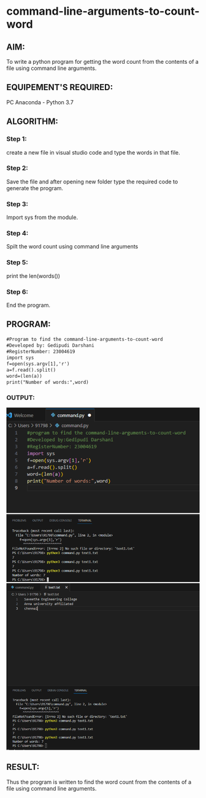 # command-line-arguments-to-count-word
## AIM:
To write a python program for getting the word count from the contents of a file using command line arguments.
## EQUIPEMENT'S REQUIRED: 
PC
Anaconda - Python 3.7
## ALGORITHM: 
### Step 1:
create a new file in visual studio code and type the words in that file.
### Step 2: 
 Save the file and after opening new folder type the required code to generate the program.
### Step 3: 
Import sys from the module.
### Step 4:  
Spilt the word count using command line arguments
### Step 5: 
print the len(words())
### Step 6: 
End the program.
## PROGRAM:
``````
#Program to find the command-line-arguments-to-count-word
#Developed by: Gedipudi Darshani
#RegisterNumber: 23004619
import sys
f=open(sys.argv[1],'r')
a=f.read().split()
word=(len(a))
print("Number of words:",word)
``````
### OUTPUT:
![solution](output1.png)
![solution](output2.png)
![solution](output3.png)
## RESULT:
Thus the program is written to find the word count from the contents of a file using command line arguments.
